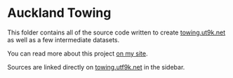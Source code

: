 # Auckland Towing

This folder contains all of the source code written to create [towing.ut9k.net](https://towing.utf9k.net) as well as a few intermediate datasets.

You can read more about this project [on my site](https://utf9k.net/projects/towing/).

Sources are linked directly on [towing.utf9k.net](https://towing.utf9k.net) in the sidebar.